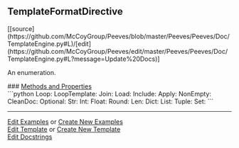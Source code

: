 ## <a id="Peeves.Peeves.Doc.TemplateEngine.TemplateFormatDirective">TemplateFormatDirective</a> 

<div class="docs-source-link" markdown="1">
[[source](https://github.com/McCoyGroup/Peeves/blob/master/Peeves/Peeves/Doc/TemplateEngine.py#L)/[edit](https://github.com/McCoyGroup/Peeves/edit/master/Peeves/Peeves/Doc/TemplateEngine.py#L?message=Update%20Docs)]
</div>

An enumeration.







<div class="collapsible-section">
 <div class="collapsible-section collapsible-section-header" markdown="1">
### <a class="collapse-link" data-toggle="collapse" href="#methods" markdown="1"> Methods and Properties</a> <a class="float-right" data-toggle="collapse" href="#methods"><i class="fa fa-chevron-down"></i></a>
 </div>
 <div class="collapsible-section collapsible-section-body collapse show" id="methods" markdown="1">
 ```python
Loop: <enum 'TemplateFormatDirective'>
LoopTemplate: <enum 'TemplateFormatDirective'>
Join: <enum 'TemplateFormatDirective'>
Load: <enum 'TemplateFormatDirective'>
Include: <enum 'TemplateFormatDirective'>
Apply: <enum 'TemplateFormatDirective'>
NonEmpty: <enum 'TemplateFormatDirective'>
CleanDoc: <enum 'TemplateFormatDirective'>
Optional: <enum 'TemplateFormatDirective'>
Str: <enum 'TemplateFormatDirective'>
Int: <enum 'TemplateFormatDirective'>
Float: <enum 'TemplateFormatDirective'>
Round: <enum 'TemplateFormatDirective'>
Len: <enum 'TemplateFormatDirective'>
Dict: <enum 'TemplateFormatDirective'>
List: <enum 'TemplateFormatDirective'>
Tuple: <enum 'TemplateFormatDirective'>
Set: <enum 'TemplateFormatDirective'>
```

 </div>
</div>











---

[Edit Examples](https://github.com/McCoyGroup/Peeves/edit/gh-pages/ci/examples/Peeves/Peeves/Doc/TemplateEngine/TemplateFormatDirective.md) or 
[Create New Examples](https://github.com/McCoyGroup/Peeves/new/gh-pages/?filename=ci/examples/Peeves/Peeves/Doc/TemplateEngine/TemplateFormatDirective.md) <br/>
[Edit Template](https://github.com/McCoyGroup/Peeves/edit/gh-pages/ci/docs/Peeves/Peeves/Doc/TemplateEngine/TemplateFormatDirective.md) or 
[Create New Template](https://github.com/McCoyGroup/Peeves/new/gh-pages/?filename=ci/docs/templates/Peeves/Peeves/Doc/TemplateEngine/TemplateFormatDirective.md) <br/>
[Edit Docstrings](https://github.com/McCoyGroup/Peeves/edit/master/Peeves/Peeves/Doc/TemplateEngine.py#L?message=Update%20Docs)